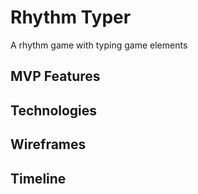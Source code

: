 # Rhythm Typer

A rhythm game with typing game elements

## MVP Features

## Technologies

## Wireframes

## Timeline
